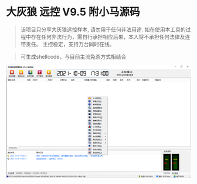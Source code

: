 # 大灰狼 远控 V9.5 附小马源码

> 该项目只分享大灰狼远控样本, 请勿用于任何非法用途. 如在使用本工具的过程中存在任何非法行为，需自行承担相应后果，本人将不承担任何法律及连带责任。 主控稳定，支持万台同时在线。

> 可生成shellcode，与目前主流免杀方式相结合

<p>
    <img alt="大灰狼图片" src="https://github.com/0xCuSO4/DHLYK/blob/main/images/1.png?raw=true"  style="max-width:100%;">
</p>
